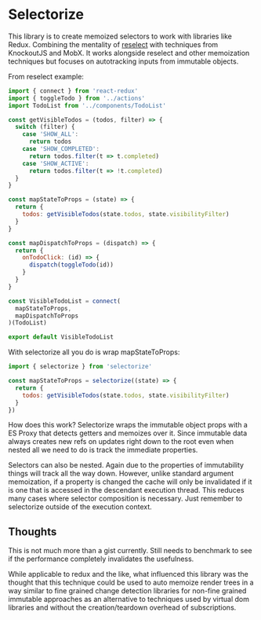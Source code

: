 # Selectorize

This library is to create memoized selectors to work with libraries like Redux. Combining the mentality of [reselect](https://github.com/reduxjs/reselect) with techniques from KnockoutJS and MobX. It works alongside reselect and other memoization techniques but focuses on autotracking inputs from immutable objects.

From reselect example:

```js
import { connect } from 'react-redux'
import { toggleTodo } from '../actions'
import TodoList from '../components/TodoList'

const getVisibleTodos = (todos, filter) => {
  switch (filter) {
    case 'SHOW_ALL':
      return todos
    case 'SHOW_COMPLETED':
      return todos.filter(t => t.completed)
    case 'SHOW_ACTIVE':
      return todos.filter(t => !t.completed)
  }
}

const mapStateToProps = (state) => {
  return {
    todos: getVisibleTodos(state.todos, state.visibilityFilter)
  }
}

const mapDispatchToProps = (dispatch) => {
  return {
    onTodoClick: (id) => {
      dispatch(toggleTodo(id))
    }
  }
}

const VisibleTodoList = connect(
  mapStateToProps,
  mapDispatchToProps
)(TodoList)

export default VisibleTodoList
```

With selectorize all you do is wrap mapStateToProps:
```js
import { selectorize } from 'selectorize'

const mapStateToProps = selectorize((state) => {
  return {
    todos: getVisibleTodos(state.todos, state.visibilityFilter)
  }
})
```

How does this work? Selectorize wraps the immutable object props with a ES Proxy that detects getters and memoizes over it. Since immutable data always creates new refs on updates right down to the root even when nested all we need to do is track the immediate properties.

Selectors can also be nested. Again due to the properties of immutability things will track all the way down. However, unlike standard argument memoization, if a property is changed the cache will only be invalidated if it is one that is accessed in the descendant execution thread. This reduces many cases where selector composition is necessary. Just remember to selectorize outside of the execution context.

## Thoughts

This is not much more than a gist currently. Still needs to benchmark to see if the performance completely invalidates the usefulness.

While applicable to redux and the like, what influenced this library was the thought that this technique could be used to auto memoize render trees in a way similar to fine grained change detection libraries for non-fine grained immutable approaches as an alternative to techniques used by virtual dom libraries and without the creation/teardown overhead of subscriptions.

